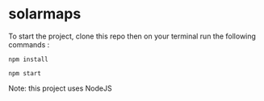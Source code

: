 # solarmaps
To start the project, clone this repo then on your terminal run the following commands :
```shell
npm install
```
```shell
npm start
```

Note: this project uses NodeJS
